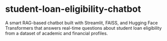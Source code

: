 # student-loan-eligibility-chatbot
A smart RAG-based chatbot built with Streamlit, FAISS, and Hugging Face Transformers that answers real-time questions about student loan eligibility from a dataset of academic and financial profiles.
